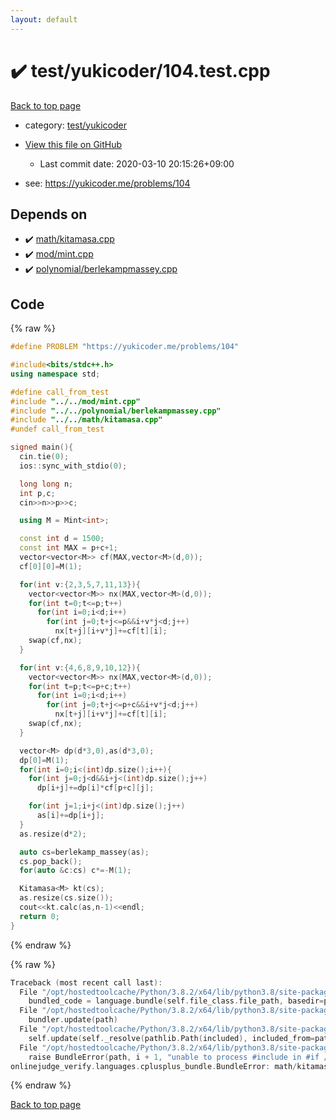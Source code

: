 ```yaml
---
layout: default
---
```


<!-- mathjax config similar to math.stackexchange -->
<script type="text/javascript" async
  src="https://cdnjs.cloudflare.com/ajax/libs/mathjax/2.7.5/MathJax.js?config=TeX-MML-AM_CHTML">
</script>
<script type="text/x-mathjax-config">
  MathJax.Hub.Config({
    TeX: { equationNumbers: { autoNumber: "AMS" }},
    tex2jax: {
      inlineMath: [ ['$','$'] ],
      processEscapes: true
    },
    "HTML-CSS": { matchFontHeight: false },
    displayAlign: "left",
    displayIndent: "2em"
  });
</script>

<script type="text/javascript" src="https://cdnjs.cloudflare.com/ajax/libs/jquery/3.4.1/jquery.min.js"></script>
<script src="https://cdn.jsdelivr.net/npm/jquery-balloon-js@1.1.2/jquery.balloon.min.js" integrity="sha256-ZEYs9VrgAeNuPvs15E39OsyOJaIkXEEt10fzxJ20+2I=" crossorigin="anonymous"></script>
<script type="text/javascript" src="../../../assets/js/copy-button.js"></script>
<link rel="stylesheet" href="../../../assets/css/copy-button.css" />


# :heavy_check_mark: test/yukicoder/104.test.cpp

<a href="../../../index.html">Back to top page</a>

* category: <a href="../../../index.html#de60e5ba474ac43bf7562c10f5977e2d">test/yukicoder</a>
* <a href="{{ site.github.repository_url }}/blob/master/test/yukicoder/104.test.cpp">View this file on GitHub</a>
    - Last commit date: 2020-03-10 20:15:26+09:00


* see: <a href="https://yukicoder.me/problems/104">https://yukicoder.me/problems/104</a>


## Depends on

* :heavy_check_mark: <a href="../../../library/math/kitamasa.cpp.html">math/kitamasa.cpp</a>
* :heavy_check_mark: <a href="../../../library/mod/mint.cpp.html">mod/mint.cpp</a>
* :heavy_check_mark: <a href="../../../library/polynomial/berlekampmassey.cpp.html">polynomial/berlekampmassey.cpp</a>


## Code

<a id="unbundled"></a>
{% raw %}
```cpp
#define PROBLEM "https://yukicoder.me/problems/104"

#include<bits/stdc++.h>
using namespace std;

#define call_from_test
#include "../../mod/mint.cpp"
#include "../../polynomial/berlekampmassey.cpp"
#include "../../math/kitamasa.cpp"
#undef call_from_test

signed main(){
  cin.tie(0);
  ios::sync_with_stdio(0);

  long long n;
  int p,c;
  cin>>n>>p>>c;

  using M = Mint<int>;

  const int d = 1500;
  const int MAX = p+c+1;
  vector<vector<M>> cf(MAX,vector<M>(d,0));
  cf[0][0]=M(1);

  for(int v:{2,3,5,7,11,13}){
    vector<vector<M>> nx(MAX,vector<M>(d,0));
    for(int t=0;t<=p;t++)
      for(int i=0;i<d;i++)
        for(int j=0;t+j<=p&&i+v*j<d;j++)
          nx[t+j][i+v*j]+=cf[t][i];
    swap(cf,nx);
  }

  for(int v:{4,6,8,9,10,12}){
    vector<vector<M>> nx(MAX,vector<M>(d,0));
    for(int t=p;t<=p+c;t++)
      for(int i=0;i<d;i++)
        for(int j=0;t+j<=p+c&&i+v*j<d;j++)
          nx[t+j][i+v*j]+=cf[t][i];
    swap(cf,nx);
  }

  vector<M> dp(d*3,0),as(d*3,0);
  dp[0]=M(1);
  for(int i=0;i<(int)dp.size();i++){
    for(int j=0;j<d&&i+j<(int)dp.size();j++)
      dp[i+j]+=dp[i]*cf[p+c][j];

    for(int j=1;i+j<(int)dp.size();j++)
      as[i]+=dp[i+j];
  }
  as.resize(d*2);

  auto cs=berlekamp_massey(as);
  cs.pop_back();
  for(auto &c:cs) c*=-M(1);

  Kitamasa<M> kt(cs);
  as.resize(cs.size());
  cout<<kt.calc(as,n-1)<<endl;
  return 0;
}

```
{% endraw %}

<a id="bundled"></a>
{% raw %}
```cpp
Traceback (most recent call last):
  File "/opt/hostedtoolcache/Python/3.8.2/x64/lib/python3.8/site-packages/onlinejudge_verify/docs.py", line 340, in write_contents
    bundled_code = language.bundle(self.file_class.file_path, basedir=pathlib.Path.cwd())
  File "/opt/hostedtoolcache/Python/3.8.2/x64/lib/python3.8/site-packages/onlinejudge_verify/languages/cplusplus.py", line 68, in bundle
    bundler.update(path)
  File "/opt/hostedtoolcache/Python/3.8.2/x64/lib/python3.8/site-packages/onlinejudge_verify/languages/cplusplus_bundle.py", line 282, in update
    self.update(self._resolve(pathlib.Path(included), included_from=path))
  File "/opt/hostedtoolcache/Python/3.8.2/x64/lib/python3.8/site-packages/onlinejudge_verify/languages/cplusplus_bundle.py", line 281, in update
    raise BundleError(path, i + 1, "unable to process #include in #if / #ifdef / #ifndef other than include guards")
onlinejudge_verify.languages.cplusplus_bundle.BundleError: math/kitamasa.cpp: line 49: unable to process #include in #if / #ifdef / #ifndef other than include guards

```
{% endraw %}

<a href="../../../index.html">Back to top page</a>

